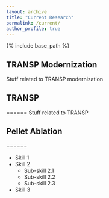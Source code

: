 ```yaml
---
layout: archive
title: "Current Research"
permalink: /current/
author_profile: true
---
```


{% include base_path %}

## TRANSP Modernization
Stuff related to TRANSP modernization

## TRANSP
======
Stuff related to TRANSP

## Pellet Ablation
======
* Skill 1
* Skill 2
  * Sub-skill 2.1
  * Sub-skill 2.2
  * Sub-skill 2.3
* Skill 3